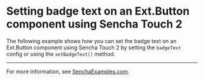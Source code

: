 # Setting badge text on an Ext.Button component using Sencha Touch 2 #

The following example shows how you can set the badge text on an Ext.Button component using Sencha Touch 2 by setting the `badgeText` config or using the `setBadgeText()` method.

---

For more information, see [SenchaExamples.com]().